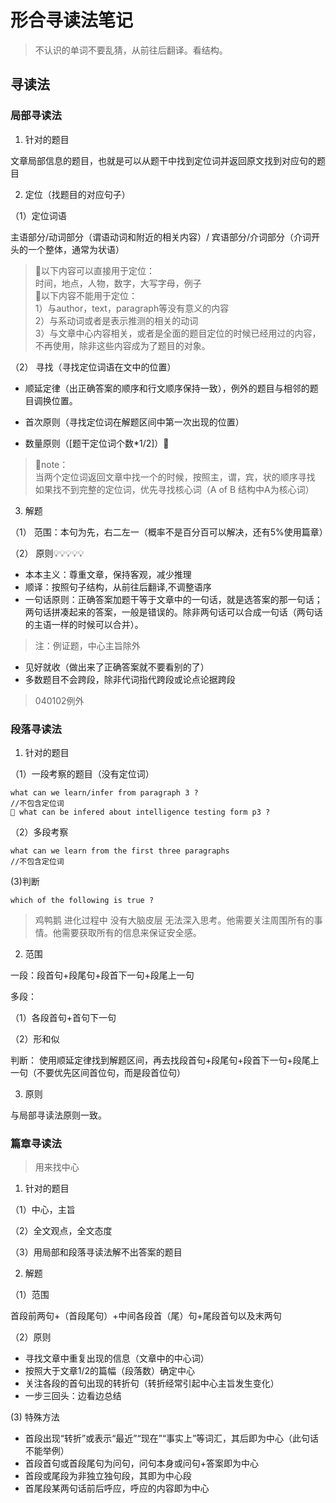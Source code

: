 # 形合寻读法笔记
> 不认识的单词不要乱猜，从前往后翻译。看结构。
## 寻读法
### 局部寻读法
1. 针对的题目

文章局部信息的题目，也就是可以从题干中找到定位词并返回原文找到对应句的题目

2. 定位（找题目的对应句子）

（1）定位词语

主语部分/动词部分（谓语动词和附近的相关内容）/
宾语部分/介词部分（介词开头的一个整体，通常为状语）
> 🌟以下内容可以直接用于定位：  
> 时间，地点，人物，数字，大写字母，例子  
> 🌟以下内容不能用于定位：  
>  1）与author，text，paragraph等没有意义的内容  
>  2）与系动词或者是表示推测的相关的动词  
>  3）与文章中心内容相关，或者是全面的题目定位的时候已经用过的内容，不再使用，除非这些内容成为了题目的对象。  

（2） 寻找（寻找定位词语在文中的位置）

* 顺延定律（出正确答案的顺序和行文顺序保持一致），例外的题目与相邻的题目调换位置。

* 首次原则（寻找定位词在解题区间中第一次出现的位置）

* 数量原则（[题干定位词个数*1/2]）🚩
> 📒note：  
> 当两个定位词返回文章中找一个的时候，按照主，谓，宾，状的顺序寻找  
> 如果找不到完整的定位词，优先寻找核心词（A of B 结构中A为核心词）  

3. 解题

（1） 范围：本句为先，右二左一（概率不是百分百可以解决，还有5%使用篇章）

（2） 原则💡💡💡💡💡
* 本本主义：尊重文章，保持客观，减少推理
* 顺译：按照句子结构，从前往后翻译,不调整语序
* 一句话原则：正确答案加题干等于文章中的一句话，就是选答案的那一句话；两句话拼凑起来的答案，一般是错误的。除非两句话可以合成一句话（两句话的主语一样的时候可以合并）。
> 注：例证题，中心主旨除外
* 见好就收（做出来了正确答案就不要看别的了）
* 多数题目不会跨段，除非代词指代跨段或论点论据跨段
> 040102例外

### 段落寻读法
1. 针对的题目

（1）一段考察的题目（没有定位词）
```
what can we learn/infer from paragraph 3 ?
//不包含定位词
🙅‍ what can be infered about intelligence testing form p3 ?
```
（2）多段考察
```
what can we learn from the first three paragraphs
//不包含定位词
```
(3)判断
```
which of the following is true ?
```
> 鸡鸭鹅 进化过程中 没有大脑皮层 无法深入思考。他需要关注周围所有的事情。他需要获取所有的信息来保证安全感。

2. 范围

一段：段首句+段尾句+段首下一句+段尾上一句

多段：

（1）各段首句+首句下一句

（2）形和似

判断：
使用顺延定律找到解题区间，再去找段首句+段尾句+段首下一句+段尾上一句（不要优先区间首位句，而是段首位句）

3. 原则

与局部寻读法原则一致。

### 篇章寻读法
> 用来找中心
1. 针对的题目

（1）中心，主旨

（2）全文观点，全文态度

（3）用局部和段落寻读法解不出答案的题目

2. 解题

（1）范围

首段前两句+（首段尾句）+中间各段首（尾）句+尾段首句以及末两句

（2）原则

* 寻找文章中重复出现的信息（文章中的中心词）
* 按照大于文章1/2的篇幅（段落数）确定中心
* 关注各段的首句出现的转折句（转折经常引起中心主旨发生变化）
* 一步三回头：边看边总结

(3) 特殊方法

* 首段出现“转折”或表示“最近”“现在”“事实上”等词汇，其后即为中心（此句话不能举例）
* 首段首句或首段尾句为问句，问句本身或问句+答案即为中心
* 首段或尾段为非独立独句段，其即为中心段
* 首尾段某两句话前后呼应，呼应的内容即为中心

